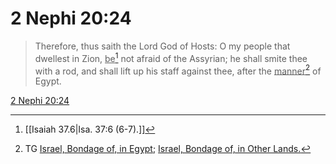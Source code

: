 # 2 Nephi 20:24

> Therefore, thus saith the Lord God of Hosts: O my people that dwellest in Zion, <u>be</u>[^a] not afraid of the Assyrian; he shall smite thee with a rod, and shall lift up his staff against thee, after the <u>manner</u>[^b] of Egypt.

[2 Nephi 20:24](https://www.churchofjesuschrist.org/study/scriptures/bofm/2-ne/20?lang=eng&id=p24#p24)


[^a]: [[Isaiah 37.6|Isa. 37:6 (6-7).]]
[^b]: TG [Israel, Bondage of, in Egypt](https://www.churchofjesuschrist.org/study/scriptures/tg/israel-bondage-of-in-egypt?lang=eng); [Israel, Bondage of, in Other Lands.](https://www.churchofjesuschrist.org/study/scriptures/tg/israel-bondage-of-in-other-lands?lang=eng)
